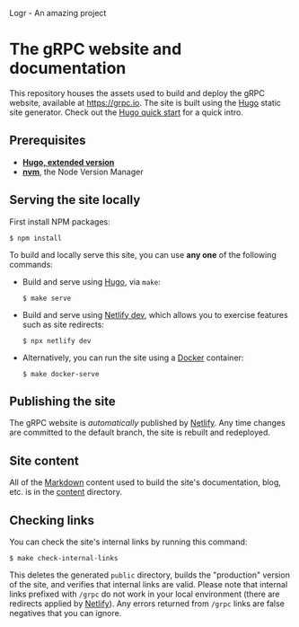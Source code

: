 Logr - An amazing project
# The gRPC website and documentation

This repository houses the assets used to build and deploy the gRPC website, available at https://grpc.io. The site is built using the [Hugo](https://gohugo.io) static site generator. Check out the [Hugo quick start](https://gohugo.io/getting-started/quick-start/) for a quick intro.

## Prerequisites

- **[Hugo, extended version][hugo-install]**
- **[nvm][]**, the Node Version Manager

## Serving the site locally

First install NPM packages:

```console
$ npm install
```

To build and locally serve this site, you can use **any one** of the following
commands:

- Build and serve using [Hugo][], via `make`:

  ```console
  $ make serve
  ```

- Build and serve using [Netlify dev][], which allows you to exercise features
  such as site redirects:

  ```console
  $ npx netlify dev
  ```

- Alternatively, you can run the site using a [Docker](https://docker.com) container:

  ```console
  $ make docker-serve
  ```

## Publishing the site

The gRPC website is _automatically_ published by [Netlify][]. Any time changes
are committed to the default branch, the site is rebuilt and redeployed.

## Site content

All of the [Markdown](https://www.markdownguide.org) content used to build the
site's documentation, blog, etc. is in the [content](content) directory.

## Checking links

You can check the site's internal links by running this command:

```console
$ make check-internal-links
```

This deletes the generated `public` directory, builds the "production" version
of the site, and verifies that internal links are valid. Please note that
internal links prefixed with `/grpc` do not work in your local environment
(there are redirects applied by [Netlify](https://netlify.com)). Any errors
returned from `/grpc` links are false negatives that you can ignore.

[Hugo]: https://gohugo.io
[hugo-install]: https://gohugo.io/getting-started/installing
[Netlify]: https://netlify.com
[Netlify dev]: https://www.netlify.com/products/dev
[nvm]: https://github.com/nvm-sh/nvm/blob/master/README.md#installing-and-updating
